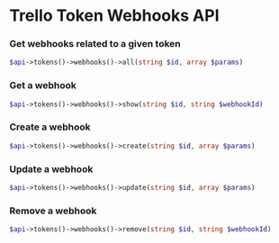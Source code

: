Trello Token Webhooks API
======================

### Get webhooks related to a given token
```php
$api->tokens()->webhooks()->all(string $id, array $params)
```

### Get a webhook
```php
$api->tokens()->webhooks()->show(string $id, string $webhookId)
```

### Create a webhook
```php
$api->tokens()->webhooks()->create(string $id, array $params)
```

### Update a webhook
```php
$api->tokens()->webhooks()->update(string $id, array $params)
```

### Remove a webhook
```php
$api->tokens()->webhooks()->remove(string $id, string $webhookId)
```

